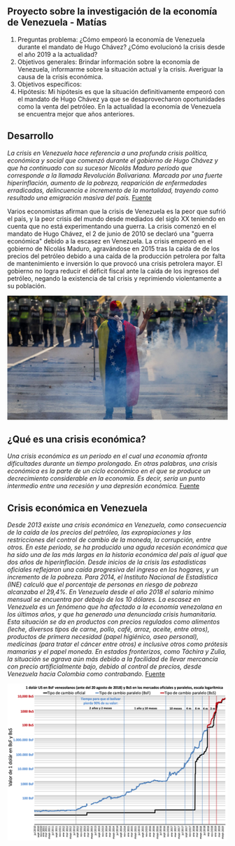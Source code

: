 ## Proyecto sobre la investigación de la economía de Venezuela - Matías

1.  Preguntas problema: ¿Cómo empeoró la economía de Venezuela durante el mandato de Hugo Chávez? ¿Cómo evolucionó la crisis desde el año 2019 a la actualidad?
2.  Objetivos generales: Brindar información sobre la economía de Venezuela, informarme sobre la situación actual y la crisis. Averiguar la causa de la crisis económica.
3.  Objetivos específicos: 
4.  Hipótesis: Mi hipótesis es que la situación definitivamente empeoró con el mandato de Hugo Chávez ya que se desaprovecharon oportunidades como la venta del petróleo. En la actualidad la economía de Venezuela se encuentra mejor que años anteriores.

## Desarrollo
_La crisis en Venezuela hace referencia a una profunda crisis política, económica y social que comenzó durante el gobierno de Hugo Chávez y que ha continuado con su sucesor Nicolás Maduro período que corresponde a la llamada Revolución Bolivariana. Marcada por una fuerte hiperinflación, aumento de la pobreza, reaparición de enfermedades erradicadas, delincuencia e incremento de la mortalidad, trayendo como resultado una emigración masiva del país._ [Fuente](https://es.wikipedia.org/wiki/Crisis_en_Venezuela)

Varios economistas afirman que la crisis de Venezuela es la peor que sufrió el país, y la peor crisis del mundo desde mediados del siglo XX teniendo en cuenta que no está experimentando una guerra.
La crisis comenzó en el mandato de Hugo Chávez, el 2 de junio de 2010 se declaró una "guerra económica" debido a la escasez en Venezuela. La crisis empeoró en el gobierno de Nicolás Maduro, agravándose en 2015 tras la caída de de los precios del petróleo debido a una caída de la producción petrolera por falta de mantenimiento e inversión lo que provocó una crisis petrolera mayor. El gobierno no logra reducir el déficit fiscal ante la caída de los ingresos del petróleo, negando la existencia de tal crisis y reprimiendo violentamente a su población. 

![](/represion.jpg)

## ¿Qué es una crisis económica?
_Una crisis económica es un periodo en el cual una economía afronta dificultades durante un tiempo prolongado. En otras palabras, una crisis económica es la parte de un ciclo económico en el que se produce un decrecimiento considerable en la economía. Es decir, sería un punto intermedio entre una recesión y una depresión económica._ [Fuente](https://economipedia.com/definiciones/crisis-economica.html)

## Crisis económica en Venezuela
_Desde 2013 existe una crisis económica en Venezuela, como consecuencia de la caída de los precios del petróleo, las expropiaciones y las restricciones del control de cambio de la moneda, la corrupción, entre otros. En este periodo, se ha producido una aguda recesión económica que ha sido una de las más largas en la historia económica del país al igual que dos años de hiperinflación. Desde inicios de la crisis las estadísticas oficiales reflejaron una caída progresiva del ingreso en los hogares, y un incremento de la pobreza. Para 2014, el Instituto Nacional de Estadística (INE) calculó que el porcentaje de personas en riesgo de pobreza alcanzaba el 29,4%. En Venezuela desde el año 2018 el salario mínimo mensual se encuentra por debajo de los 10 dólares._
_La escasez en Venezuela es un fenómeno que ha afectado a la economía venezolana en los últimos años, y que ha generado una denunciada crisis humanitaria. Esta situación se da en productos con precios regulados como alimentos (leche, diversos tipos de carne, pollo, café, arroz, aceite, entre otros), productos de primera necesidad (papel higiénico, aseo personal), medicinas (para tratar el cáncer entre otros) e inclusive otros como prótesis mamarias y el papel moneda. En estados fronterizos, como Táchira y Zulia, la situación se agrava aún más debido a la facilidad de llevar mercancía con precio artificialmente bajo, debido al control de precios, desde Venezuela hacia Colombia como contrabando._ [Fuente](https://es.wikipedia.org/wiki/Crisis_en_Venezuela)



![](/inflacion.png)
